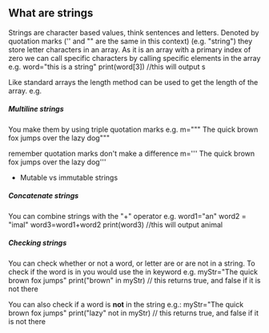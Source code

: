 ## What are strings
Strings are character based values, think sentences and letters. Denoted by quotation marks ('' and "" are the same in this context) (e.g. "string") they store letter characters in an array.
As it is an array with a primary index of zero we can call specific characters by calling specific elements in the array
e.g.
word="this is a string"
print(word[3])
//this will output s

Like standard arrays the length method can be used to get the length of the array. e.g.


##### Multiline strings
You make them by using triple quotation marks e.g.
m=""" The quick brown fox
	jumps over the  lazy
	dog"""

remember quotation marks don't make a difference
m=''' The quick brown fox
		jumps over the lazy
		dog'''
- Mutable vs immutable strings
##### Concatenate strings
You can combine strings with the "+" operator
e.g.
word1="an"
word2 = "imal"
word3=word1+word2
print(word3)
//this will output animal

##### Checking strings
You can check whether or not a word, or letter are or are not in a string.
To check if the word is in you would use the in keyword
e.g.
myStr="The quick brown fox jumps"
print("brown" in myStr)
// this returns true, and false if it is not there


You can also check if a word is **not** in the string
e.g.:
myStr="The quick brown fox jumps"
print("lazy" not in myStr)
// this returns true, and false if it is not there
